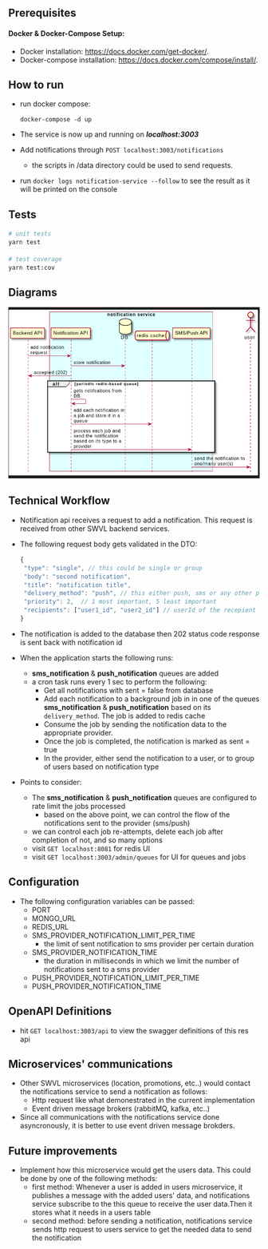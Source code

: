 ## Prerequisites

#### Docker & Docker-Compose Setup:

- Docker installation: https://docs.docker.com/get-docker/.
- Docker-compose installation: https://docs.docker.com/compose/install/.

## How to run

- run docker compose:
   ```
   docker-compose -d up
   ```

- The service is now up and running on ***localhost:3003***

- Add notifications through `POST localhost:3003/notifications`
   - the scripts in /data directory could be used to send requests. 

- run `docker logs notification-service --follow` to see the result as it will be printed on the console

## Tests

```bash
# unit tests
yarn test

# test coverage
yarn test:cov
```

## Diagrams

![architecture](./diagrams/notification-service-sequence-diagram.png)

## Technical Workflow

- Notification api receives a request to add a notification. This request is received from other SWVL backend services. 

- The following request body gets validated in the DTO:
  
   ```javascript
   {   
    "type": "single", // this could be single or group
    "body": "second notification",
    "title": "notification title",
    "delivery_method": "push", // this either push, sms or any other provider
    "priority": 2,  // 1 most important, 5 least important
    "recipients": ["user1_id", "user2_id"] // userId of the recepient to get its data
   }
   ```

- The notification is added to the database then 202 status code response is sent back with notification id

- When the application starts the following runs:
  - **sms_notification** & **push_notification** queues are added
  -  a cron task runs every 1 sec to perform the following:
      - Get all notifications with sent = false from database 
      - Add each notification to a background job in in one of the queues **sms_notification** & **push_notification** based on its `delivery_method`. The job is added to redis cache
      - Consume the job by sending the notification data to the appropriate provider. 
      - Once the job is completed, the notification is marked as sent = true
      - In the provider, either send the notification to a user, or to group of users based on notification type

- Points to consider:
  - The **sms_notification** & **push_notification** queues are configured to rate limit the jobs processed
     - based on the above point, we can control the flow of the notifications sent to the provider (sms/push)
  - we can control each job re-attempts, delete each job after completion of not, and so many options
  - visit `GET localhost:8081` for redis UI
  - visit `GET localhost:3003/admin/queues` for UI for queues and jobs


## Configuration

- The following configuration variables can be passed: 
   - PORT 
   - MONGO_URL
   - REDIS_URL
   - SMS_PROVIDER_NOTIFICATION_LIMIT_PER_TIME
     - the limit of sent notification to sms provider per certain duration
   - SMS_PROVIDER_NOTIFICATION_TIME
     - the duration in milliseconds in which we limit the number of notifications sent to a sms provider 
   - PUSH_PROVIDER_NOTIFICATION_LIMIT_PER_TIME
   - PUSH_PROVIDER_NOTIFICATION_TIME

## OpenAPI Definitions

- hit `GET localhost:3003/api` to view the swagger definitions of this res api

## Microservices' communications

- Other SWVL microservices (location, promotions, etc..) would contact the notifications service to send a notification as follows:
   - Http request like what demonestrated in the current implementation
   - Event driven message brokers (rabbitMQ, kafka, etc..) 
- Since all communications with the notifications service done asyncronously, it is better to use event driven message brokders.

## Future improvements

- Implement how this microservice would get the users data. This could be done by one of the following methods:
    - first method: Whenever a user is added in users microservice, 
    it publishes a message with the added users' data, and
    notifications service subscribe to the this queue to receive
    the user data.Then it stores what it needs in a users table
    - second method: before sending a notification, notifications service
    sends http request to users service to get the needed data to send the notification